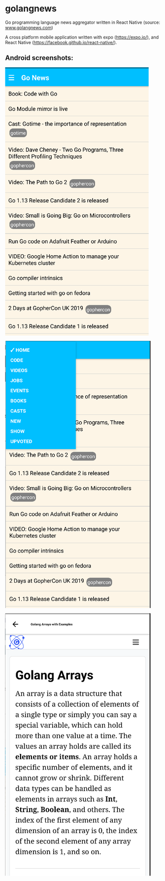 # golangnews
Go programming language news aggregator written in React Native (source: www.golangnews.com)

A cross platform mobile application written with expo (https://expo.io/), and React Native (https://facebook.github.io/react-native/).

## Android screenshots:

![Main feed](https://github.com/minaandrawos/golangnews/blob/master/assets/images/gonews_phones.png)

![Menu](https://github.com/minaandrawos/golangnews/blob/master/assets/images/gonews_phone_menu.png)

![Article](https://github.com/minaandrawos/golangnews/blob/master/assets/images/gonews_article.png)
